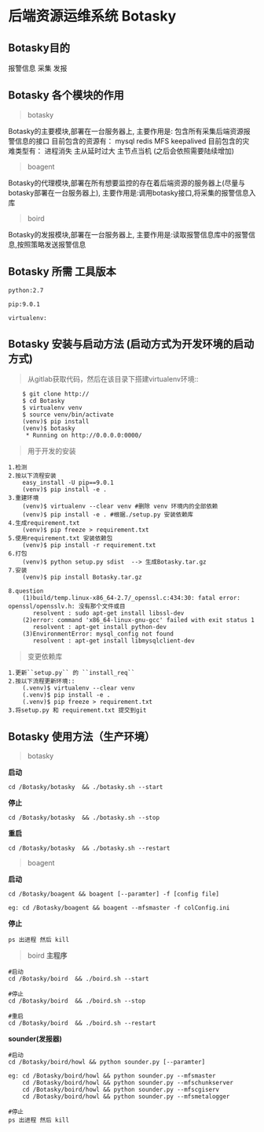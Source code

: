 后端资源运维系统 Botasky
==

Botasky目的
--

报警信息 采集 发报


Botasky 各个模块的作用
--

>botasky

Botasky的主要模块,部署在一台服务器上,
主要作用是:            包含所有采集后端资源报警信息的接口
目前包含的资源有：     mysql redis MFS keepalived
目前包含的灾难类型有： 进程消失 主从延时过大 主节点当机 
(之后会依照需要陆续增加)

>boagent

Botasky的代理模块,部署在所有想要监控的存在着后端资源的服务器上(尽量与botasky部署在一台服务器上),
主要作用是:调用botasky接口,将采集的报警信息入库

>boird

Botasky的发报模块,部署在一台服务器上,
主要作用是:读取报警信息库中的报警信息,按照策略发送报警信息



Botasky 所需 工具版本
--

```
python:2.7

pip:9.0.1

virtualenv:
```

Botasky 安装与启动方法 (启动方式为开发环境的启动方式)
--
>从gitlab获取代码，然后在该目录下搭建virtualenv环境::
```
    $ git clone http://
    $ cd Botasky
    $ virtualenv venv
    $ source venv/bin/activate
    (venv)$ pip install
    (venv)$ botasky
     * Running on http://0.0.0.0:0000/
```

>用于开发的安装

```
1.检测
2.按以下流程安装
    easy_install -U pip==9.0.1
    (venv)$ pip install -e .
3.重建环境
    (venv)$ virtualenv --clear venv #删除 venv 环境内的全部依赖
    (venv)$ pip install -e . #根据./setup.py 安装依赖库
4.生成requirement.txt
    (venv)$ pip freeze > requirement.txt
5.使用requirement.txt 安装依赖包
    (venv)$ pip install -r requirement.txt
6.打包
    (venv)$ python setup.py sdist  --> 生成Botasky.tar.gz
7.安装
    (venv)$ pip install Botasky.tar.gz
```

```
8.question
    (1)build/temp.linux-x86_64-2.7/_openssl.c:434:30: fatal error: openssl/opensslv.h: 没有那个文件或目
       resolvent : sudo apt-get install libssl-dev
    (2)error: command 'x86_64-linux-gnu-gcc' failed with exit status 1
       resolvent : apt-get install python-dev
    (3)EnvironmentError: mysql_config not found
       resolvent : apt-get install libmysqlclient-dev
```
>变更依赖库

```
1.更新``setup.py`` 的 ``install_req``
2.按以下流程更新环境::
    (.venv)$ virtualenv --clear venv
    (.venv)$ pip install -e .
    (.venv)$ pip freeze > requirement.txt
3.将setup.py 和 requirement.txt 提交到git
```

Botasky 使用方法（生产环境）
--

>botasky

**启动**
```
cd /Botasky/botasky  && ./botasky.sh --start
```
**停止**
```
cd /Botasky/botasky  && ./botasky.sh --stop
```
**重启**
```
cd /Botasky/botasky  && ./botasky.sh --restart
```

>boagent

**启动**
```
cd /Botasky/boagent && boagent [--paramter] -f [config file]

eg: cd /Botasky/boagent && boagent --mfsmaster -f colConfig.ini
```

**停止**
```
ps 出进程 然后 kill
```


>boird 
**主程序**
```
#启动
cd /Botasky/boird  && ./boird.sh --start

#停止
cd /Botasky/boird  && ./boird.sh --stop

#重启
cd /Botasky/boird  && ./boird.sh --restart
```
**sounder(发报器)**

```
#启动
cd /Botasky/boird/howl && python sounder.py [--paramter]

eg: cd /Botasky/boird/howl && python sounder.py --mfsmaster
    cd /Botasky/boird/howl && python sounder.py --mfschunkserver
    cd /Botasky/boird/howl && python sounder.py --mfscgiserv
    cd /Botasky/boird/howl && python sounder.py --mfsmetalogger

#停止
ps 出进程 然后 kill
```


